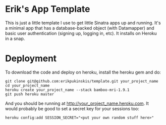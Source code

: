 # Erik's App Template

This is just a little template I use to get little Sinatra apps up and running.  It's a 
minimal app that has a database-backed object (with Datamapper) and basic user authentication
(signing up, logging in, etc).  It installs on Heroku in a snap.

# Deployment

To download the code and deploy on heroku, install the heroku gem and do:

    git clone git@github.com:erikpukinskis/template.git your_project_name
    cd your_project_name
    heroku create your_project_name --stack bamboo-mri-1.9.1
    git push heroku master

And you should be running at http://your_project_name.heroku.com. It would
probably be good to set a secret key for your sessions too:

    heroku config:add SESSION_SECRET="<put your own random stuff here>"
